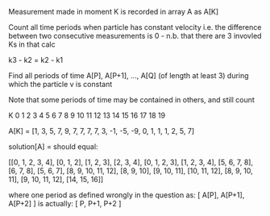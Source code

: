 Measurement made in moment K is recorded in array A as A[K]

Count all time periods when particle has constant velocity
i.e. the difference between two consecutive measurements is 0 - n.b. that there are 3 invovled Ks in that calc

k3 - k2 = k2 - k1

Find all periods of time
A[P], A[P+1], ..., A[Q]
(of length at least 3) during which the particle v is constant

Note that some periods of time may be contained in others, and still count

K 0 1 2 3 4 5 6 7 8 9 10 11 12 13 14 15 16 17 18 19

A[K] = [1, 3, 5, 7, 9, 7, 7, 7, 7, 3, -1, -5, -9, 0, 1, 1, 1, 2, 5, 7]

solution[A] = should equal:

[[0, 1, 2, 3, 4], [0, 1, 2], [1, 2, 3], [2, 3, 4], [0, 1, 2, 3], [1, 2, 3, 4],
[5, 6, 7, 8], [6, 7, 8], [5, 6, 7], 
[8, 9, 10, 11, 12], [8, 9, 10], [9, 10, 11], [10, 11, 12], [8, 9, 10, 11], [9, 10, 11, 12],
[14, 15, 16]]

where one period as defined wrongly in the question as:
[ A[P], A[P+1], A[P+2] ]
is actually:
[ P, P+1, P+2 ]
